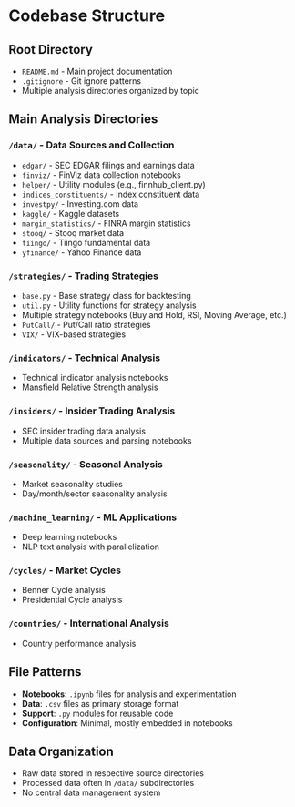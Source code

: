 # Codebase Structure

## Root Directory
- `README.md` - Main project documentation
- `.gitignore` - Git ignore patterns
- Multiple analysis directories organized by topic

## Main Analysis Directories

### `/data/` - Data Sources and Collection
- `edgar/` - SEC EDGAR filings and earnings data
- `finviz/` - FinViz data collection notebooks
- `helper/` - Utility modules (e.g., finnhub_client.py)
- `indices_constituents/` - Index constituent data
- `investpy/` - Investing.com data
- `kaggle/` - Kaggle datasets
- `margin_statistics/` - FINRA margin statistics
- `stooq/` - Stooq market data
- `tiingo/` - Tiingo fundamental data
- `yfinance/` - Yahoo Finance data

### `/strategies/` - Trading Strategies
- `base.py` - Base strategy class for backtesting
- `util.py` - Utility functions for strategy analysis
- Multiple strategy notebooks (Buy and Hold, RSI, Moving Average, etc.)
- `PutCall/` - Put/Call ratio strategies
- `VIX/` - VIX-based strategies

### `/indicators/` - Technical Analysis
- Technical indicator analysis notebooks
- Mansfield Relative Strength analysis

### `/insiders/` - Insider Trading Analysis
- SEC insider trading data analysis
- Multiple data sources and parsing notebooks

### `/seasonality/` - Seasonal Analysis
- Market seasonality studies
- Day/month/sector seasonality analysis

### `/machine_learning/` - ML Applications
- Deep learning notebooks
- NLP text analysis with parallelization

### `/cycles/` - Market Cycles
- Benner Cycle analysis
- Presidential Cycle analysis

### `/countries/` - International Analysis
- Country performance analysis

## File Patterns
- **Notebooks**: `.ipynb` files for analysis and experimentation
- **Data**: `.csv` files as primary storage format
- **Support**: `.py` modules for reusable code
- **Configuration**: Minimal, mostly embedded in notebooks

## Data Organization
- Raw data stored in respective source directories
- Processed data often in `/data/` subdirectories
- No central data management system